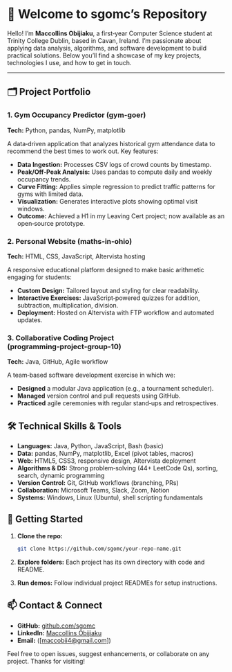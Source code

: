 # 👋 Welcome to sgomc’s Repository

Hello! I’m **Maccollins Obijiaku**, a first‑year Computer Science student at Trinity College Dublin, based in Cavan, Ireland. I’m passionate about applying data analysis, algorithms, and software development to build practical solutions. Below you’ll find a showcase of my key projects, technologies I use, and how to get in touch.

---

## 🗂️ Project Portfolio

### 1. Gym Occupancy Predictor (gym-goer)

**Tech:** Python, pandas, NumPy, matplotlib

A data‑driven application that analyzes historical gym attendance data to recommend the best times to work out. Key features:

* **Data Ingestion:** Processes CSV logs of crowd counts by timestamp.
* **Peak/Off‑Peak Analysis:** Uses pandas to compute daily and weekly occupancy trends.
* **Curve Fitting:** Applies simple regression to predict traffic patterns for gyms with limited data.
* **Visualization:** Generates interactive plots showing optimal visit windows.
* **Outcome:** Achieved a H1 in my Leaving Cert project; now available as an open‑source prototype.

### 2. Personal Website (maths‑in‑ohio)

**Tech:** HTML, CSS, JavaScript, Altervista hosting

A responsive educational platform designed to make basic arithmetic engaging for students:

* **Custom Design:** Tailored layout and styling for clear readability.
* **Interactive Exercises:** JavaScript‑powered quizzes for addition, subtraction, multiplication, division.
* **Deployment:** Hosted on Altervista with FTP workflow and automated updates.

### 3. Collaborative Coding Project (programming‑project‑group‑10)

**Tech:** Java, GitHub, Agile workflow

A team‑based software development exercise in which we:

* **Designed** a modular Java application (e.g., a tournament scheduler).
* **Managed** version control and pull requests using GitHub.
* **Practiced** agile ceremonies with regular stand‑ups and retrospectives.


## 🛠️ Technical Skills & Tools

* **Languages:** Java, Python, JavaScript, Bash (basic)
* **Data:** pandas, NumPy, matplotlib, Excel (pivot tables, macros)
* **Web:** HTML5, CSS3, responsive design, Altervista deployment
* **Algorithms & DS:** Strong problem‑solving (44+ LeetCode Qs), sorting, search, dynamic programming
* **Version Control:** Git, GitHub workflows (branching, PRs)
* **Collaboration:** Microsoft Teams, Slack, Zoom, Notion
* **Systems:** Windows, Linux (Ubuntu), shell scripting fundamentals

## 🚀 Getting Started

1. **Clone the repo:**

   ```bash
   git clone https://github.com/sgomc/your-repo-name.git
   ```
2. **Explore folders:** Each project has its own directory with code and README.
3. **Run demos:** Follow individual project READMEs for setup instructions.

## 📫 Contact & Connect

* **GitHub:** [github.com/sgomc](https://github.com/sgomc)
* **LinkedIn:** [Maccollins Obijiaku](https://www.linkedin.com/in/maccollins-obijiaku-47b473315)
* **Email:** ([maccobii4@gmail.com])

Feel free to open issues, suggest enhancements, or collaborate on any project. Thanks for visiting!

